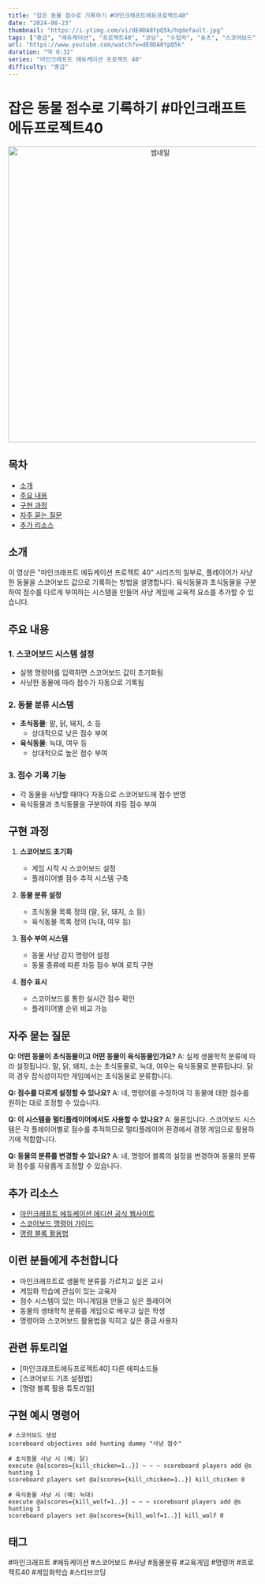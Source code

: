 ```yaml
---
title: "잡은 동물 점수로 기록하기 #마인크래프트에듀프로젝트40"
date: "2024-08-23"
thumbnail: "https://i.ytimg.com/vi/dE0DA8YpQ5k/hqdefault.jpg"
tags: ["중급", "에듀케이션", "프로젝트40", "코딩", "수업자", "숏츠", "스코어보드", "사냥"]
url: "https://www.youtube.com/watch?v=dE0DA8YpQ5k"
duration: "약 0:32"
series: "마인크래프트 에듀케이션 프로젝트 40"
difficulty: "중급"
---
```


# 잡은 동물 점수로 기록하기 #마인크래프트에듀프로젝트40

<div align="center">
<img src="https://i.ytimg.com/vi/dE0DA8YpQ5k/hqdefault.jpg" alt="썸네일" width="600"/>
</div>

## 목차
- [소개](#소개)
- [주요 내용](#주요-내용)
- [구현 과정](#구현-과정)
- [자주 묻는 질문](#자주-묻는-질문)
- [추가 리소스](#추가-리소스)

## 소개

이 영상은 "마인크래프트 에듀케이션 프로젝트 40" 시리즈의 일부로, 플레이어가 사냥한 동물을 스코어보드 값으로 기록하는 방법을 설명합니다. 육식동물과 초식동물을 구분하여 점수를 다르게 부여하는 시스템을 만들어 사냥 게임에 교육적 요소를 추가할 수 있습니다.

## 주요 내용

### 1. 스코어보드 시스템 설정
- 실행 명령어를 입력하면 스코어보드 값이 초기화됨
- 사냥한 동물에 따라 점수가 자동으로 기록됨

### 2. 동물 분류 시스템
- **초식동물**: 말, 닭, 돼지, 소 등
  - 상대적으로 낮은 점수 부여
- **육식동물**: 늑대, 여우 등  
  - 상대적으로 높은 점수 부여

### 3. 점수 기록 기능
- 각 동물을 사냥할 때마다 자동으로 스코어보드에 점수 반영
- 육식동물과 초식동물을 구분하여 차등 점수 부여

## 구현 과정

1. **스코어보드 초기화**
   - 게임 시작 시 스코어보드 설정
   - 플레이어별 점수 추적 시스템 구축

2. **동물 분류 설정**
   - 초식동물 목록 정의 (말, 닭, 돼지, 소 등)
   - 육식동물 목록 정의 (늑대, 여우 등)

3. **점수 부여 시스템**
   - 동물 사냥 감지 명령어 설정
   - 동물 종류에 따른 차등 점수 부여 로직 구현

4. **점수 표시**
   - 스코어보드를 통한 실시간 점수 확인
   - 플레이어별 순위 비교 가능

## 자주 묻는 질문

**Q: 어떤 동물이 초식동물이고 어떤 동물이 육식동물인가요?**
A: 실제 생물학적 분류에 따라 설정됩니다. 말, 닭, 돼지, 소는 초식동물로, 늑대, 여우는 육식동물로 분류됩니다. 닭의 경우 잡식성이지만 게임에서는 초식동물로 분류합니다.

**Q: 점수를 다르게 설정할 수 있나요?**
A: 네, 명령어를 수정하여 각 동물에 대한 점수를 원하는 대로 조정할 수 있습니다.

**Q: 이 시스템을 멀티플레이어에서도 사용할 수 있나요?**
A: 물론입니다. 스코어보드 시스템은 각 플레이어별로 점수를 추적하므로 멀티플레이어 환경에서 경쟁 게임으로 활용하기에 적합합니다.

**Q: 동물의 분류를 변경할 수 있나요?**
A: 네, 명령어 블록의 설정을 변경하여 동물의 분류와 점수를 자유롭게 조정할 수 있습니다.

## 추가 리소스

- [마인크래프트 에듀케이션 에디션 공식 웹사이트](https://education.minecraft.net/)
- [스코어보드 명령어 가이드](https://minecraft.fandom.com/wiki/Scoreboard)
- [명령 블록 활용법](https://minecraft.fandom.com/wiki/Command_Block)

## 이런 분들에게 추천합니다

- 마인크래프트로 생물학 분류를 가르치고 싶은 교사
- 게임화 학습에 관심이 있는 교육자
- 점수 시스템이 있는 미니게임을 만들고 싶은 플레이어
- 동물의 생태학적 분류를 게임으로 배우고 싶은 학생
- 명령어와 스코어보드 활용법을 익히고 싶은 중급 사용자

## 관련 튜토리얼

- [마인크래프트에듀프로젝트40] 다른 에피소드들
- [스코어보드 기초 설정법]
- [명령 블록 활용 튜토리얼]

## 구현 예시 명령어

```
# 스코어보드 생성
scoreboard objectives add hunting dummy "사냥 점수"

# 초식동물 사냥 시 (예: 닭)
execute @a[scores={kill_chicken=1..}] ~ ~ ~ scoreboard players add @s hunting 1
scoreboard players set @a[scores={kill_chicken=1..}] kill_chicken 0

# 육식동물 사냥 시 (예: 늑대)
execute @a[scores={kill_wolf=1..}] ~ ~ ~ scoreboard players add @s hunting 3
scoreboard players set @a[scores={kill_wolf=1..}] kill_wolf 0
```

## 태그
#마인크래프트 #에듀케이션 #스코어보드 #사냥 #동물분류 #교육게임 #명령어 #프로젝트40 #게임화학습 #스티브코딩